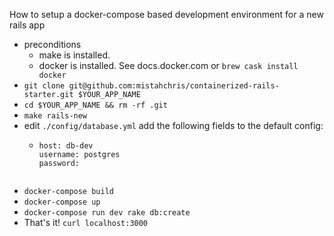 How to setup a docker-compose based development environment for a new rails app
- preconditions
    - make is installed.
    - docker is installed. See docs.docker.com or `brew cask install docker`
- `git clone git@github.com:mistahchris/containerized-rails-starter.git $YOUR_APP_NAME`
- `cd $YOUR_APP_NAME && rm -rf .git`
- `make rails-new`
- edit `./config/database.yml` add the following fields to the default config:
  - ```
    host: db-dev
    username: postgres
    password:
  ```
- `docker-compose build`
- `docker-compose up`
- `docker-compose run dev rake db:create`
- That's it! `curl localhost:3000`
